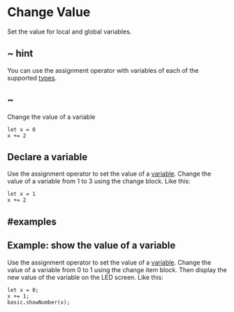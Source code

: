 # Change Value

Set the value for local and global variables.

## ~ hint

You can use the assignment operator with variables of each of the supported [types](/types).

## ~

Change the value of a variable

```block
let x = 0
x += 2
```

## Declare a variable

Use the assignment operator to set the value of a [variable](/blocks/variables/var). Change the value of a variable from 1 to 3 using the change block. Like this:

```block
let x = 1
x += 2
```

##  #examples

## Example: show the value of a variable

Use the assignment operator to set the value of a [variable](/blocks/variables/var). Change the value of a variable from 0 to 1 using the change item block. Then display the new value of the variable on the LED screen. Like this:

```blocks
let x = 0;
x += 1;
basic.showNumber(x);
```


